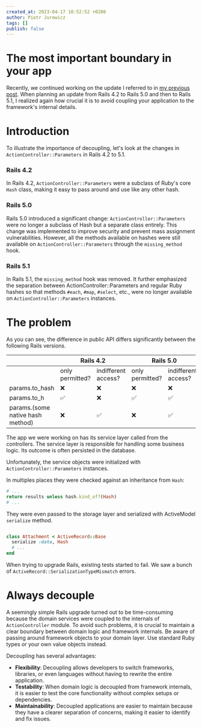 ```yaml
---
created_at: 2023-04-17 10:52:52 +0200
author: Piotr Jurewicz
tags: []
publish: false
---
```


# The most important boundary in your app

Recently, we continued working on the update I referred to in [my previous post](https://blog.arkency.com/tracking-down-not-resolving-constants-with-parser/).
When planning an update from Rails 4.2 to Rails 5.0 and then to Rails 5.1, I realized again how crucial it is to avoid coupling your application to the framework's internal details.

# Introduction

To illustrate the importance of decoupling, let's look at the changes in `ActionController::Parameters` in Rails 4.2 to 5.1.

### Rails 4.2
In Rails 4.2, `ActionController::Parameters` were a subclass of Ruby's core `Hash` class, making it easy to pass around and use like any other hash.

### Rails 5.0
Rails 5.0 introduced a significant change: `ActionController::Parameters` were no longer a subclass of Hash but a separate class entirely.
This change was implemented to improve security and prevent mass assignment vulnerabilities.
However, all the methods available on hashes were still available on `ActionController::Parameters` through the `missing_method` hook.

### Rails 5.1
In Rails 5.1, the `missing_method` hook was removed.
It further emphasized the separation between ActionController::Parameters and regular Ruby hashes so that methods `#each`, `#map`, `#select`, etc., were no longer available on `ActionController::Parameters` instances.

# The problem

As you can see, the difference in public API differs significantly between the following Rails versions.
<table>
<thead>
<tr>
<th>
</th>
<th colspan="2">
Rails 4.2
</th>
<th colspan="2">
Rails 5.0
</th>
<th colspan="2">
Rails 5.1
</th>
</tr>
</thead>
<tbody>
<tr>
<td>
</td>
<td>
only permitted?
</td>
<td>
indifferent access?
</td>
<td>
only permitted?
</td>
<td>
indifferent access?
</td>
<td>
only permitted?
</td>
<td>
indifferent access?
</td>
</tr>
<tr>
<td>params.to_hash</td>
<td>❌</td>
<td>❌</td>
<td>❌</td>
<td>❌</td>
<td>✅</td>
<td>❌</td>
</tr>
<tr>
<td>params.to_h</td>
<td>✅</td>
<td>❌</td>
<td>✅</td>
<td>✅</td>
<td>✅</td>
<td>✅</td>
</tr>
<tr>
<td>params.(some native hash method)</td>
<td>❌</td>
<td>✅</td>
<td>❌</td>
<td>✅</td>
<td colspan="2">💥</td>
</tr>
</tbody>
</table>

The app we were working on has its service layer called from the controllers.
The service layer is responsible for handling some business logic. Its outcome is often persisted in the database.

Unfortunately, the service objects were initialized with `ActionController::Parameters` instances.

In multiples places they were checked against an inheritance from `Hash`:
```ruby
# ... 
return results unless hash.kind_of?(Hash)
# ...
```

They were even passed to the storage layer and serialized with ActiveModel `serialize` method.
```ruby

class Attachment < ActiveRecord::Base
  serialize :data, Hash
  # ...
end
```
When trying to upgrade Rails, existing tests started to fail. We saw a bunch of `ActiveRecord::SerializationTypeMismatch` errors.

# Always decouple
A seemingly simple Rails upgrade turned out to be time-consuming because the domain services were coupled to the internals of `ActionController` module.
To avoid such problems, it is crucial to maintain a clear boundary between domain logic and framework internals.
Be aware of passing around framework objects to your domain layer. Use standard Ruby types or your own value objects instead.

Decoupling has several advantages:
- **Flexibility**: Decoupling allows developers to switch frameworks, libraries, or even languages without having to rewrite the entire application.
- **Testability**: When domain logic is decoupled from framework internals, it is easier to test the core functionality without complex setups or dependencies.
- **Maintainability**: Decoupled applications are easier to maintain because they have a clearer separation of concerns, making it easier to identify and fix issues.
